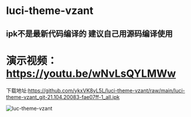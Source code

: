 # luci-theme-vzant
## ipk不是最新代码编译的 建议自己用源码编译使用
# 演示视频：https://youtu.be/wNvLsQYLMWw

下载地址:https://github.com/ykxVK8yL5L/luci-theme-vzant/raw/main/luci-theme-vzant_git-21.104.20083-fae07ff-1_all.ipk


![luc-theme-vzant](https://github.com/ykxVK8yL5L/luci-theme-vzant/raw/main/ScreenShot.png)
